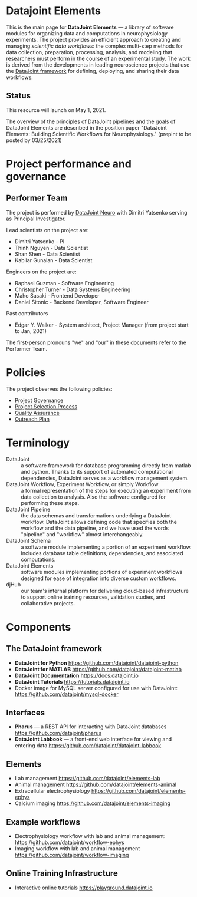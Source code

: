 # Datajoint Elements
This is the main page for **DataJoint Elements** — a library of software modules for organizing data and computations in neurophysiology experiments. 
The project provides an efficient approach to creating and managing *scientific data workflows*: the complex multi-step methods for data collection, preparation, processing, analysis, and modeling that researchers must perform in the course of an experimental study. 
The work is derived from the developments in leading neuroscience projects that use the [DataJoint framework](https://datajoint.io) for defining, deploying, and sharing their data workflows. 

## Status 
This resource will launch on May 1, 2021.

The overview of the principles of DataJoint pipelines and the goals of DataJoint Elements are described in the position paper "DataJoint Elements: Building Scientific Workflows for Neurophysiology." (prepint to be posted by 03/25/2021)

# Project performance and governance 

## Performer Team 
The project is performed by [DataJoint Neuro](https://djneuro.io) with Dimitri Yatsenko serving as Principal Investigator.

Lead scientists on the project are:
* Dimitri Yatsenko - PI
* Thinh Nguyen - Data Scientist
* Shan Shen - Data Scientist
* Kabilar Gunalan - Data Scientist

Engineers on the project are:
* Raphael Guzman - Software Engineering 
* Christopher Turner - Data Systems Engineering
* Maho Sasaki - Frontend Developer
* Daniel Sitonic - Backend Developer, Software Engineer

Past contributors 
* Edgar Y. Walker - System architect, Project Manager (from project start to Jan, 2021)

The first-person pronouns "we" and "our" in these documents refer to the Performer Team. 

# Policies
The project observes the following policies:
* [Project Governance](./Governance.md)
* [Project Selection Process](./Selection.md)
* [Quality Assurance](./QualityAssurance.md)
* [Outreach Plan](./Outreach.md)

# Terminology 

<dl>
<dt>DataJoint 
<dd>a software framework for database programming directly from matlab and python. Thanks to its support of automated computational dependencies, DataJoint serves as a workflow management system.

<dt>DataJoint Workflow, Experiment Workflow, or simply Workflow 
<dd>a formal representation of the steps for executing an experiment from data collection to analysis. Also the software configured for performing these steps.

<dt>DataJoint Pipeline
<dd>the data schemas and transformations underlying a DataJoint workflow. DataJoint allows defining code that specifies both the workflow and the data pipeline, and we have used the words "pipeline" and "workflow" almost interchangeably.  

<dt>DataJoint Schema 
<dd>a software module implementing a portion of an experiment workflow. Includes database table definitions, dependencies, and associated computations. 

<dt>DataJoint Elements
<dd>software modules implementing portions of experiment workflows designed for ease of integration into diverse custom workflows.

<dt>djHub 
<dd>our team's internal platform for delivering cloud-based infrastructure to support online training resources, validation studies, and collaborative projects.
</dl>

# Components 

## The DataJoint framework 
* **DataJoint for Python** https://github.com/datajoint/datajoint-python    
* **DataJoint for MATLAB** https://github.com/datajoint/datajoint-matlab    
* **DataJoint Documentation** https://docs.datajoint.io 
* **DataJoint Tutorials** https://tutorials.datajoint.io
* Docker image for MySQL server configured for use with DataJoint:  https://github.com/datajoint/mysql-docker

## Interfaces 
* **Pharus** — a REST API for interacting with DataJoint databases  https://github.com/datajoint/pharus
* **DataJoint Labbook** — a front-end web interface for viewing and entering data  https://github.com/datajoint/datajoint-labbook

## Elements 
* Lab management https://github.com/datajoint/elements-lab 
* Animal management https://github.com/datajoint/elements-animal
* Extracellular electrophysiology https://github.com/datajoint/elements-ephys
* Calcium imaging https://github.com/datajoint/elements-imaging

## Example workflows 
* Electrophysiology workflow with lab and animal management: https://github.com/datajoint/workflow-ephys
* Imaging workflow with lab and animal management https://github.com/datajoint/workflow-imaging

## Online Training Infrastructure 
* Interactive online tutorials https://playground.datajoint.io
